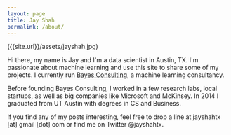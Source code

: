 ```yaml
---
layout: page
title: Jay Shah
permalink: /about/
---
```


({{site.url}}/assets/jayshah.jpg)

Hi there, my name is Jay and I'm a data scientist in Austin, TX. I'm passionate
about machine learning and use this site to share some of my projects. I currently
run [Bayes Consulting](www.bayesconsulting.io), a machine learning consultancy.

Before founding Bayes Consulting, I worked in a few research labs,
local startups, as well as big companies like Microsoft and McKinsey.
In 2014 I graduated from UT Austin with degrees in CS and Business. 

If you find any of my posts interesting, feel free to drop a line at
jayshahtx [at] gmail [dot] com or find me on Twitter @jayshahtx.